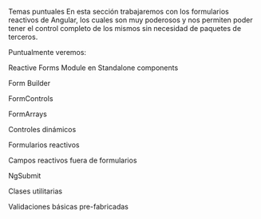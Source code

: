 Temas puntuales
En esta sección trabajaremos con los formularios reactivos de Angular, los cuales son muy poderosos y nos permiten poder tener el control completo de los mismos sin necesidad de paquetes de terceros.

Puntualmente veremos:

Reactive Forms Module en Standalone components

Form Builder

FormControls

FormArrays

Controles dinámicos

Formularios reactivos

Campos reactivos fuera de formularios

NgSubmit

Clases utilitarias

Validaciones básicas pre-fabricadas
